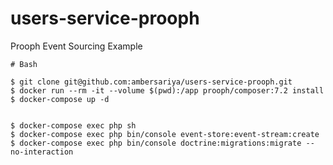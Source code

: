 # users-service-prooph
Prooph Event Sourcing Example

```shell
# Bash

$ git clone git@github.com:ambersariya/users-service-prooph.git
$ docker run --rm -it --volume $(pwd):/app prooph/composer:7.2 install
$ docker-compose up -d


$ docker-compose exec php sh
$ docker-compose exec php bin/console event-store:event-stream:create
$ docker-compose exec php bin/console doctrine:migrations:migrate --no-interaction

```


